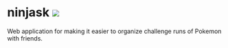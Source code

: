 # ninjask <img src="https://github.com/PokeAPI/sprites/blob/master/sprites/pokemon/291.png" />

Web application for making it easier to organize challenge runs of Pokemon with friends.

